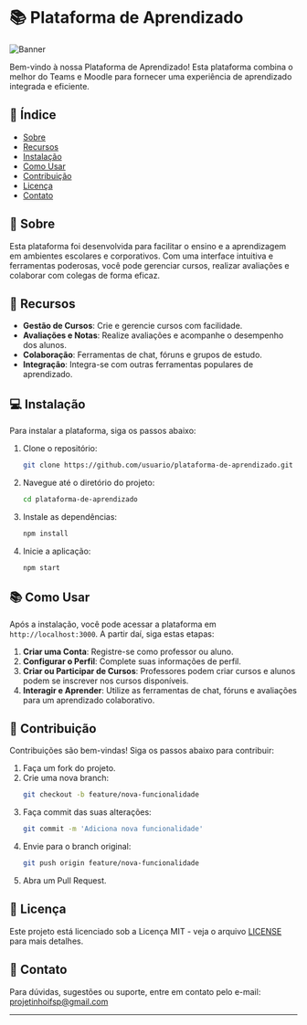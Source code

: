 # 📚 Plataforma de Aprendizado

![Banner](https://via.placeholder.com/1200x300?text=Plataforma+de+Aprendizado&bg=green&fg=black)

Bem-vindo à nossa Plataforma de Aprendizado! Esta plataforma combina o melhor do Teams e Moodle para fornecer uma experiência de aprendizado integrada e eficiente.

## 📝 Índice

- [Sobre](#sobre)
- [Recursos](#recursos)
- [Instalação](#instalação)
- [Como Usar](#como-usar)
- [Contribuição](#contribuição)
- [Licença](#licença)
- [Contato](#contato)

## 🌟 Sobre

Esta plataforma foi desenvolvida para facilitar o ensino e a aprendizagem em ambientes escolares e corporativos. Com uma interface intuitiva e ferramentas poderosas, você pode gerenciar cursos, realizar avaliações e colaborar com colegas de forma eficaz.

## 🚀 Recursos

- **Gestão de Cursos**: Crie e gerencie cursos com facilidade.
- **Avaliações e Notas**: Realize avaliações e acompanhe o desempenho dos alunos.
- **Colaboração**: Ferramentas de chat, fóruns e grupos de estudo.
- **Integração**: Integra-se com outras ferramentas populares de aprendizado.

## 💻 Instalação

Para instalar a plataforma, siga os passos abaixo:

1. Clone o repositório:
    ```sh
    git clone https://github.com/usuario/plataforma-de-aprendizado.git
    ```
2. Navegue até o diretório do projeto:
    ```sh
    cd plataforma-de-aprendizado
    ```
3. Instale as dependências:
    ```sh
    npm install
    ```
4. Inicie a aplicação:
    ```sh
    npm start
    ```

## 📚 Como Usar

Após a instalação, você pode acessar a plataforma em `http://localhost:3000`. A partir daí, siga estas etapas:

1. **Criar uma Conta**: Registre-se como professor ou aluno.
2. **Configurar o Perfil**: Complete suas informações de perfil.
3. **Criar ou Participar de Cursos**: Professores podem criar cursos e alunos podem se inscrever nos cursos disponíveis.
4. **Interagir e Aprender**: Utilize as ferramentas de chat, fóruns e avaliações para um aprendizado colaborativo.

## 🤝 Contribuição

Contribuições são bem-vindas! Siga os passos abaixo para contribuir:

1. Faça um fork do projeto.
2. Crie uma nova branch:
    ```sh
    git checkout -b feature/nova-funcionalidade
    ```
3. Faça commit das suas alterações:
    ```sh
    git commit -m 'Adiciona nova funcionalidade'
    ```
4. Envie para o branch original:
    ```sh
    git push origin feature/nova-funcionalidade
    ```
5. Abra um Pull Request.

## 📄 Licença

Este projeto está licenciado sob a Licença MIT - veja o arquivo [LICENSE](LICENSE) para mais detalhes.

## 📧 Contato

Para dúvidas, sugestões ou suporte, entre em contato pelo e-mail: [projetinhoifsp@gmail.com](mailto:projetinhoifsp@gmail.com)

---
